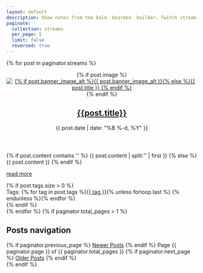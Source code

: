 ```yaml
---
layout: default
description: Show notes from the bald. bearded. builder. Twitch stream at https://twitch.tv/themichaeljolley
paginate:
  collection: streams
  per_page: 5
  limit: false
  reversed: true
---
```

{% for post in paginator.streams %}
<article class="post">
    <header class="entry-header">
        <div class="entry-header-wrap">
            {% if post.image %}
            <a href="{{site.baseurl}}{{post.url}}" class="post-thumbnail"><img src="{{ post.image }}" alt="{% if post.banner_image_alt %}{{ post.banner_image_alt }}{% else %}{{ post.title }} {% endif %}"></a>
            {% endif %}
            <h2 class="entry-title"><a href="{{ site.baseurl }}{{ post.url }}" rel="bookmark" title="Permanent Link to {{ site.baseurl }}{{ post.url }}">{{post.title}}</a></h2>
        </div><!-- .entry-header-wrap -->
        <div class="entry-meta">
            <time class="published" datetime="{{ post.date | date: "%Y-%m-%d" }}">{{ post.date | date: "%B %-d, %Y" }}</time>
        </div><!-- .entry-meta -->
    </header><!-- .entry-header -->
    <div class="entry-content">
        {% if post.content contains '<!--more-->' %}
            {{ post.content | split:'<!--more-->' | first }}
        {% else %}
            {{ post.content }}
        {% endif %}
        <p class="read-more"><a href="{{ site.baseurl }}{{ post.url }}" class="more-link" title="read more">read more</a></p>
    </div><!-- .entry-content -->
    {% if post.tags.size > 0 %}
    <footer class="entry-footer">
        <div class="tag-links">
            Tags: {% for tag in post.tags %}<a href="{{ site.baseurl }}/tags/index.html#{{ tag | cgi_escape }}" title="Pages tagged {{ tag }}" rel="tag">{{ tag }}</a>{% unless forloop.last %} {% endunless %}{% endfor %}
        </div>
    </footer><!-- .entry-footer -->
    {% endif %}
</article><!-- .post -->
{% endfor %}
{% if paginator.total_pages > 1 %}
<nav class="pagination">
    <h2 class="screen-reader-text">Posts navigation</h2>
    {% if paginator.previous_page %}
    <a href="{{ paginator.previous_page_path | prepend: site.baseurl }}" class="newer-posts fa fa-chevron-left square fill-horizontal"><span class="screen-reader-text">Newer Posts</span></a>
    {% endif %}
    <span class="page-number">Page {{ paginator.page }} of {{ paginator.total_pages }}</span>
    {% if paginator.next_page %}
    <a href="{{ paginator.next_page_path | prepend: site.baseurl }}" class="older-posts fa fa-chevron-right square fill-horizontal"><span class="screen-reader-text">Older Posts</span></a>
    {% endif %}
</nav><!-- .pagination -->
{% endif %}
